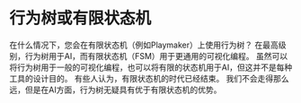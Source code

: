 ﻿# 行为树或有限状态机
在什么情况下，您会在有限状态机（例如Playmaker）上使用行为树？
在最高级别，行为树用于AI，而有限状态机（FSM）用于更通用的可视化编程。
虽然可以将行为树用于一般的可视化编程，也可以将有限的状态机用于AI，但这并不是每种工具的设计目的。
有些人认为，有限状态机的时代已经结束。
我们不会走得那么远，但是在AI方面，行为树无疑具有优于有限状态机的优势。
<!--stackedit_data:
eyJoaXN0b3J5IjpbLTE2MTY5NzE1ODksNzMwOTk4MTE2XX0=
-->